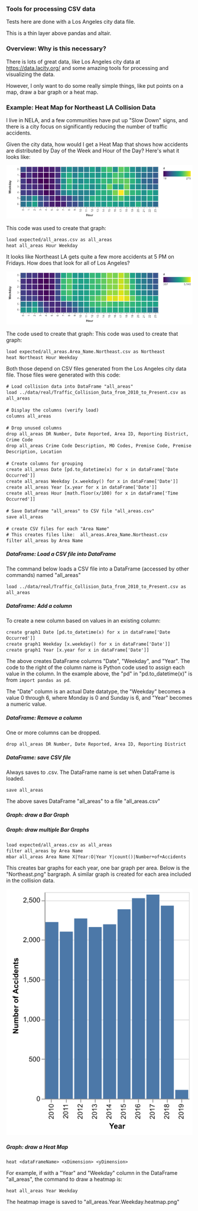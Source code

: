 ### Tools for processing CSV data

Tests here are done with a Los Angeles city data file.

This is a thin layer above pandas and altair.

### Overview:  Why is this necessary?

There is lots of great data, like Los Angeles city data at https://data.lacity.org/
and some amazing tools for processing and visualizing the data.

However, I only want to do some really simple things, like put points on a map,
draw a bar graph or a heat map.

### Example:  Heat Map for Northeast LA Collision Data

I live in NELA, and a few communities have put up "Slow Down" signs, and there
is a city focus on significantly reducing the number of traffic accidents.

Given the city data, how would I get a Heat Map that shows how accidents are
distributed by Day of the Week and Hour of the Day?   Here's what it looks like:

![alt text](./test/expected/Northeast.Hour.Weekday.heatmap.png "Northeast LA Accidents-by-Weekday-and-Hour")

This code was used to create that graph:
```
load expected/all_areas.csv as all_areas
heat all_areas Hour Weekday
```

It looks like Northeast LA gets quite a few more accidents at 5 PM on Fridays.  How does that look for
all of Los Angeles?

![alt text](./test/expected/all_areas.Hour.Weekday.heatmap.png "Los Angeles Accidents-by-Weekday-and-Hour")

The code used to create that graph:
This code was used to create that graph:
```
load expected/all_areas.Area_Name.Northeast.csv as Northeast
heat Northeast Hour Weekday
```

Both those depend on CSV files generated from the Los Angeles city
data file.  Those files were generated with this code:
```
# Load collision data into DataFrame "all_areas"
load ../data/real/Traffic_Collision_Data_from_2010_to_Present.csv as all_areas

# Display the columns (verify load)
columns all_areas

# Drop unused columns
drop all_areas DR Number, Date Reported, Area ID, Reporting District, Crime Code
drop all_areas Crime Code Description, MO Codes, Premise Code, Premise Description, Location

# Create columns for grouping
create all_areas Date [pd.to_datetime(x) for x in dataFrame['Date Occurred']]
create all_areas Weekday [x.weekday() for x in dataFrame['Date']]
create all_areas Year [x.year for x in dataFrame['Date']]
create all_areas Hour [math.floor(x/100) for x in dataFrame['Time Occurred']]

# Save DataFrame "all_areas" to CSV file "all_areas.csv"
save all_areas

# create CSV files for each "Area Name"
# This creates files like:  all_areas.Area_Name.Northeast.csv
filter all_areas by Area Name

```
##### DataFrame:  Load a CSV file into DataFrame
The command below loads a CSV file into a DataFrame (accessed by other commands)
named "all_areas"

```
load ../data/real/Traffic_Collision_Data_from_2010_to_Present.csv as all_areas
```

##### DataFrame:  Add a column
To create a new column based on values in an existing column:
```
create graph1 Date [pd.to_datetime(x) for x in dataFrame['Date Occurred']]
create graph1 Weekday [x.weekday() for x in dataFrame['Date']]
create graph1 Year [x.year for x in dataFrame['Date']]
```
The above creates DataFrame columns "Date", "Weekday", and "Year".  The
code to the right of the column name is Python code used to assign each
value in the column.  In the example above,
the "pd" in "pd.to_datetime(x)" is from ```import pandas as pd```.

The "Date" column is an actual Date datatype, the "Weekday" becomes a value 0
through 6, where Monday is 0 and Sunday is 6, and "Year" becomes a numeric
value.

##### DataFrame: Remove a column

One or more columns can be dropped.
```
drop all_areas DR Number, Date Reported, Area ID, Reporting District
```

##### DataFrame: save CSV file
Always saves to <DataFrame name>.csv.  The DataFrame name
is set when DataFrame is loaded.

```
save all_areas

```
The above saves DataFrame "all_areas" to a file "all_areas.csv"

##### Graph: draw a Bar Graph

##### Graph: draw multiple Bar Graphs
```
load expected/all_areas.csv as all_areas
filter all_areas by Area Name
mbar all_areas Area Name X|Year:O|Year Y|count()|Number+of+Accidents
```
This creates bar graphs for each year, one bar graph per area.
Below is the "Northeast.png" bargraph.  A similar graph is created
for each area included in the collision data.

![alt text](./test/expected/Northeast.png "Northeast LA accidents by year")

##### Graph: draw a Heat Map

```
heat <dataFrameName> <xDimension> <yDimension>
```

For example, if with a "Year" and "Weekday" column in the
DataFrame "all_areas", the command to draw a heatmap
is:
```
heat all_areas Year Weekday
```
The heatmap image is saved to "all_areas.Year.Weekday.heatmap.png"
